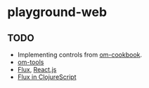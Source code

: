 # playground-web

## TODO

- Implementing controls from [om-cookbook](https://github.com/omcljs/om-cookbook).
- [om-tools](https://github.com/Prismatic/om-tools)
- [Flux](http://ryanclark.me/getting-started-with-flux/), [React.js](http://ryanclark.me/getting-started-with-react/)
- [Flux in ClojureScript](https://justin.harmonize.fm/development/2014/08/05/om-and-flux.html)
